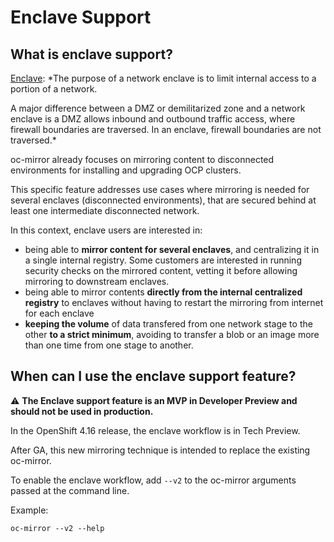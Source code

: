 # Enclave Support

## What is enclave support?
[Enclave](https://en.wikipedia.org/wiki/Network_enclave): *The purpose of a network enclave is to limit internal access to a portion of a network. 

A major difference between a DMZ or demilitarized zone and a network enclave is a DMZ allows inbound and outbound traffic access, where firewall boundaries are traversed. 
In an enclave, firewall boundaries are not traversed.*

oc-mirror already focuses on mirroring content to disconnected environments for installing and upgrading OCP clusters.

This specific feature addresses use cases where mirroring is needed for several enclaves (disconnected environments), that are secured behind at least one intermediate disconnected network. 

In this context, enclave users are interested in:
* being able to **mirror content for several enclaves**, and centralizing it in a single internal registry. Some customers are interested in running security checks on the mirrored content, 
   vetting it before allowing mirroring to downstream enclaves.
* being able to mirror contents **directly from the internal centralized registry** to enclaves without having to restart the mirroring from internet for each enclave
* **keeping the volume** of data transfered from one network stage to the other **to a strict minimum**, avoiding to transfer a blob or an image more than one time from one stage to another.

## When can I use the enclave support feature?
:warning: **The Enclave support feature is an MVP in Developer Preview and should not be used in production.**

In the OpenShift 4.16 release, the enclave workflow is in Tech Preview. 

After GA, this new mirroring technique is intended to replace the existing oc-mirror. 

To enable the enclave workflow, add `--v2` to the oc-mirror arguments passed at the command line.

Example:
```bash=
oc-mirror --v2 --help
```

